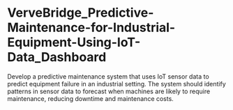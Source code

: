 # VerveBridge_Predictive-Maintenance-for-Industrial-Equipment-Using-IoT-Data_Dashboard
Develop a predictive maintenance system that uses IoT sensor data to predict equipment failure in an industrial setting. The system should identify patterns in sensor data to forecast when machines are likely to require maintenance, reducing downtime and maintenance costs.
